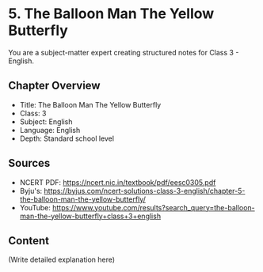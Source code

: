 # 5. The Balloon Man The Yellow Butterfly

You are a subject-matter expert creating structured notes for Class 3 - English.

## Chapter Overview
- Title: The Balloon Man The Yellow Butterfly
- Class: 3
- Subject: English
- Language: English
- Depth: Standard school level

## Sources
- NCERT PDF: https://ncert.nic.in/textbook/pdf/eesc0305.pdf
- Byju's: https://byjus.com/ncert-solutions-class-3-english/chapter-5-the-balloon-man-the-yellow-butterfly/
- YouTube: https://www.youtube.com/results?search_query=the-balloon-man-the-yellow-butterfly+class+3+english

## Content
(Write detailed explanation here)
